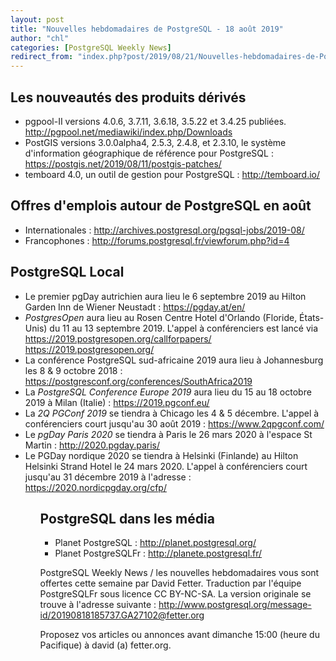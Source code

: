 ```yaml
---
layout: post
title: "Nouvelles hebdomadaires de PostgreSQL - 18 août 2019"
author: "chl"
categories: [PostgreSQL Weekly News]
redirect_from: "index.php?post/2019/08/21/Nouvelles-hebdomadaires-de-PostgreSQL-18-août-2019"
---
```



<h2>Les nouveaut&eacute;s des produits d&eacute;riv&eacute;s</h2>

<ul>

<li>pgpool-II versions 4.0.6, 3.7.11, 3.6.18, 3.5.22 et 3.4.25 publi&eacute;es. <a target="_blank" href="http://pgpool.net/mediawiki/index.php/Downloads">http://pgpool.net/mediawiki/index.php/Downloads</a></li>

<li>PostGIS versions 3.0.0alpha4, 2.5.3, 2.4.8, et 2.3.10, le syst&egrave;me d'information g&eacute;ographique de r&eacute;f&eacute;rence pour PostgreSQL&nbsp;: <a target="_blank" href="https://postgis.net/2019/08/11/postgis-patches/">https://postgis.net/2019/08/11/postgis-patches/</a></li>

<li>temboard 4.0, un outil de gestion pour PostgreSQL&nbsp;: <a target="_blank" href="http://temboard.io/">http://temboard.io/</a></li>

</ul>

<!--more-->


<h2>Offres d'emplois autour de PostgreSQL en ao&ucirc;t</h2>

<ul>

<li>Internationales : <a target="_blank" href="http://archives.postgresql.org/pgsql-jobs/2019-08/">http://archives.postgresql.org/pgsql-jobs/2019-08/</a></li>

<li>Francophones : <a target="_blank" href="http://forums.postgresql.fr/viewforum.php?id=4">http://forums.postgresql.fr/viewforum.php?id=4</a></li>

</ul>

<h2>PostgreSQL Local</h2>

<ul>

<li>Le premier pgDay autrichien aura lieu le 6 septembre 2019 au Hilton Garden Inn de Wiener Neustadt&nbsp;: <a target="_blank" href="https://pgday.at/en/">https://pgday.at/en/</a></li>

<li><em>PostgresOpen</em> aura lieu au Rosen Centre Hotel d'Orlando (Floride, &Eacute;tats-Unis) du 11 au 13 septembre 2019. L'appel &agrave; conf&eacute;renciers est lanc&eacute; via <a target="_blank" href="https://2019.postgresopen.org/callforpapers/">https://2019.postgresopen.org/callforpapers/</a> <a target="_blank" href="https://2019.postgresopen.org/">https://2019.postgresopen.org/</a></li>

<li>La conf&eacute;rence PostgreSQL sud-africaine 2019 aura lieu &agrave; Johannesburg les 8 & 9 octobre 2018&nbsp;: <a target="_blank" href="https://postgresconf.org/conferences/SouthAfrica2019">https://postgresconf.org/conferences/SouthAfrica2019</a></li>

<li>La <em>PostgreSQL Conference Europe 2019</em> aura lieu du 15 au 18 octobre 2019 &agrave; Milan (Italie)&nbsp;: <a target="_blank" href="https://2019.pgconf.eu/">https://2019.pgconf.eu/</a></li>

<li>La <em>2Q PGConf 2019</em> se tiendra &agrave; Chicago les 4 & 5 d&eacute;cembre. L'appel &agrave; conf&eacute;renciers court jusqu'au 30 ao&ucirc;t 2019&nbsp;: <a target="_blank" href="https://www.2qpgconf.com/">https://www.2qpgconf.com/</a></li>

<li>Le <em>pgDay Paris 2020</em> se tiendra &agrave; Paris le 26 mars 2020 &agrave; l'espace St Martin&nbsp;: <a target="_blank" href="http://2020.pgday.paris/">http://2020.pgday.paris/</a></li>

<li>Le PGDay nordique 2020 se tiendra &agrave; Helsinki (Finlande) au Hilton Helsinki Strand Hotel le 24 mars 2020. L'appel &agrave; conf&eacute;renciers court jusqu'au 31 d&eacute;cembre 2019 &agrave; l'adresse&nbsp;: <a target="_blank" href="https://2020.nordicpgday.org/cfp/">https://2020.nordicpgday.org/cfp/</a></li>

<ul>

<h2>PostgreSQL dans les m&eacute;dia</h2>

<ul>

<li>Planet PostgreSQL : <a target="_blank" href="http://planet.postgresql.org/">http://planet.postgresql.org/</a></li>

<li>Planet PostgreSQLFr : <a target="_blank" href="http://planete.postgresql.fr/">http://planete.postgresql.fr/</a></li>

</ul>

<p>PostgreSQL Weekly News / les nouvelles hebdomadaires vous sont offertes cette semaine par David Fetter. Traduction par l'&eacute;quipe PostgreSQLFr sous licence CC BY-NC-SA. La version originale se trouve &agrave; l'adresse suivante : <a target="_blank" href="http://www.postgresql.org/message-id/20190818185737.GA27102@fetter.org">http://www.postgresql.org/message-id/20190818185737.GA27102@fetter.org</a></p>

<p>Proposez vos articles ou annonces avant dimanche 15:00 (heure du Pacifique) &agrave; david (a) fetter.org.</p>